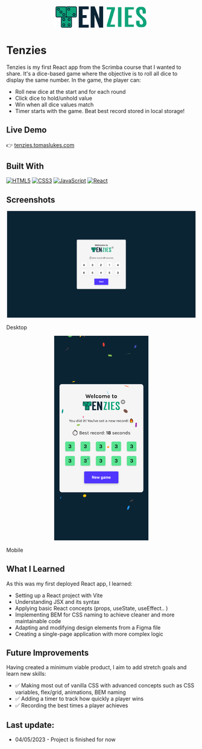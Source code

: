 <p align="center">
  <img src=".\src\assets\images\tenzies-logo-no-bg.png" alt="Project Logo" width="250" />
</p>

# Tenzies

Tenzies is my first React app from the Scrimba course that I wanted to share. It's a dice-based game where the objective is to roll all dice to display the same number. In the game, the player can:
- Roll new dice at the start and for each round
- Click dice to hold/unhold value
- Win when all dice values match
- Timer starts with the game. Beat best record stored in local storage!

## Live Demo

👉 [tenzies.tomaslukes.com](https://tenzies.tomaslukes.com)

## Built With

<p align="left">

<a href="https://developer.mozilla.org/en-US/docs/Glossary/HTML5" target="_blank" rel="noreferrer"><img src="https://raw.githubusercontent.com/danielcranney/readme-generator/main/public/icons/skills/html5-colored.svg" width="36" height="36" alt="HTML5" /></a>
<a href="https://www.w3.org/TR/CSS/#css" target="_blank" rel="noreferrer"><img src="https://raw.githubusercontent.com/danielcranney/readme-generator/main/public/icons/skills/css3-colored.svg" width="36" height="36" alt="CSS3" /></a>
<a href="https://developer.mozilla.org/en-US/docs/Web/JavaScript" target="_blank" rel="noreferrer"><img src="https://raw.githubusercontent.com/danielcranney/readme-generator/main/public/icons/skills/javascript-colored.svg" width="36" height="36" alt="JavaScript" /></a>
<a href="https://reactjs.org/" target="_blank" rel="noreferrer"><img src="https://raw.githubusercontent.com/danielcranney/readme-generator/main/public/icons/skills/react-colored.svg" width="36" height="36" alt="React" /></a>
</p>

## Screenshots

<p align="center">
  <img src="./src/assets/images/screenshots/tenzies-screenshot-desktop.PNG" alt="Screenshot of page displayed on desktop" width="500" />
</p>

Desktop

<p align="center">
  <img src="./src/assets/images/screenshots/tenzies-screenshot-mobile.png"  alt="Screenshot of page displayed on mobile" width="250" />
</p>

Mobile

## What I Learned

As this was my first deployed React app, I learned:
- Setting up a React project with Vite
- Understanding JSX and its syntax
- Applying basic React concepts (props, useState, useEffect.. )
- Implementing BEM for CSS naming to achieve cleaner and more maintainable code
- Adapting and modifying design elements from a Figma file
- Creating a single-page application with more complex logic

## Future Improvements

Having created a minimum viable product, I aim to add stretch goals and learn new skills:
- ✅ Making most out of vanilla CSS with advanced concepts such as CSS variables, flex/grid, animations, BEM naming
- ✅ Adding a timer to track how quickly a player wins
- ✅ Recording the best times a player achieves

## Last update:

- 04/05/2023 - Project is finished for now